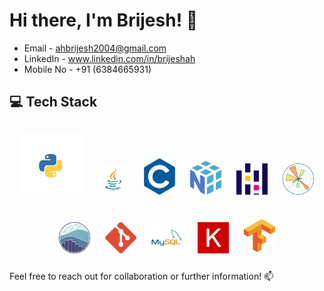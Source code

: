 # Hi there, I'm Brijesh! 👋

- Email - ahbrijesh2004@gmail.com
- LinkedIn - www.linkedin.com/in/brijeshah
- Mobile No - +91 (6384665931)

## 💻 Tech Stack
<p align="center">
  <img src="Img/python.png" alt="Python" width="100" height ="100" style="margin: 10px;"/>
  <img src="Img/java.png" alt="Java" width="50" style="margin: 10px;"/>
  <img src="Img/C.png" alt="C" width="50" style="margin: 10px;"/>
  <img src="Img/numpy.png" alt="NumPy" width="50" style="margin: 10px;"/>
  <img src="Img/pandas.png" alt="Pandas" width="50" style="margin: 10px;"/>
  <img src="Img/matplotlib.png" alt="Matplotlib" width="50" style="margin: 10px;"/>
</p>

<p align="center">
  <img src="Img/seaborn.png" alt="Seaborn" width="50" style="margin: 10px;"/>
  <img src="Img/git.png" alt="Git" width="50" style="margin: 10px;"/>
  <img src="Img/mysq.png" alt="MySQL" width="50" style="margin: 10px;"/>
  <img src="Img/Keras.png" alt="Keras" width="50" style="margin: 10px;"/>
  <img src="Img/Tensorflow.png" alt="TensorFlow" width="50" style="margin: 10px;"/>
</p>

Feel free to reach out for collaboration or further information! 📫
